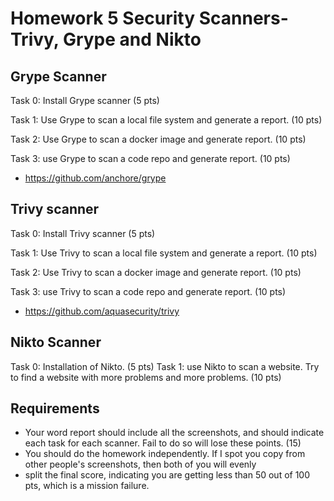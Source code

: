 # Homework 5 Security Scanners- Trivy, Grype and Nikto

## Grype Scanner

Task 0: Install Grype scanner (5 pts)

Task 1: Use Grype to scan a local file system and generate a report. (10 pts)

Task 2: Use Grype to scan a docker image and generate report. (10 pts)

Task 3: use Grype to scan a code repo and generate report. (10 pts)

- https://github.com/anchore/grype

## Trivy scanner

Task 0: Install Trivy scanner (5 pts)

Task 1: Use Trivy to scan a local file system and generate a report. (10 pts)

Task 2: Use Trivy to scan a docker image and generate report. (10 pts)

Task 3: use Trivy to scan a code repo and generate report. (10 pts)

- https://github.com/aquasecurity/trivy

## Nikto Scanner

Task 0: Installation of Nikto. (5 pts) 
Task 1: use Nikto to scan a website. Try to find a website with more problems and more problems. (10 pts)

## Requirements

* Your word report should include all the screenshots, and should indicate each task for each scanner. Fail to do so will lose these points. (15)
* You should do the homework independently. If I spot you copy from other people's screenshots, then both of you will evenly 
* split the final score, indicating you are getting less than 50 out of 100 pts, which is a mission failure.

